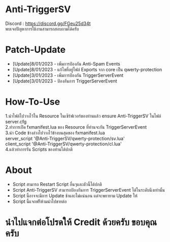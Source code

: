 # Anti-TriggerSV
 Discord : https://discord.gg/FGeu25d34t <br>
 พบเจอปัญหาการใช้งานสามารถสอบถามได้ครับ <br>

# Patch-Update
+ [Update]8/01/2023 - เพิ่มการป้องกัน Anti-Spam Events <br>
+ [Update]8/01/2023 - แก้ไขที่อยู่ไฟล์ Exports จาก core เป็น qwerty-protection <br>
+ [Update]3/01/2023 - เพิ่มการป้องกัน TriggerServerEvent <br>
+ [Update]3/01/2023 - ป้องกันการ TriggerServerEvent<br>

# How-To-Use
 1.นำไฟล์ไปวางไว้ใน Resource ในเซิร์ฟเวอร์ของท่านแล้ว ensure Anti-TriggerSV ในไฟล์ server.cfg <br>
 2.ทำการเปิด fxmanifest.lua ของ Resource ที่ท่านจะกัน TriggerServerEvent <br>
 3.นำ Code ข้างล่างไปวางไว้ข้างบนสุดของ fxmanifest.lua <br>
 server_script '@Anti-TriggerSV/qwerty-protection/sv.lua'  <br>
 client_script '@Anti-TriggerSV/qwerty-protection/cl.lua' <br>
 4.แล้วทำการรัน Scripts ของท่านได้ปกติ <br>

 # About
 + Script สามารถ Restart Script อื่นๆและตัวนี้ได้ปกติ <br>
 + Script Anti-TriggerSV สามารถป้องกันการ TriggerServerEvent ได้ในระดับนึงเท่านั้น <br>
 + Script นี้อาจจะมีการ Update ช้าและไม่แน่นอน แต่จะพยายาม Update ให้ <br>
 + Script นี้แจกฟรีห้ามนำไปขายต่อ <br>

 # นำไปแจกต่อโปรดให้ Credit ด้วยครับ ขอบคุณครับ